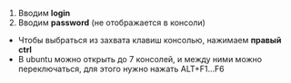 1. Вводим **login**
2. Вводим **password** (не отображается в консоли)

- Чтобы выбраться из захвата клавиш консолью, нажимаем **правый ctrl**
- В ubuntu можно открыть до 7 консолей, и между ними можно переключаться, для этого нужно нажать ALT+F1...F6